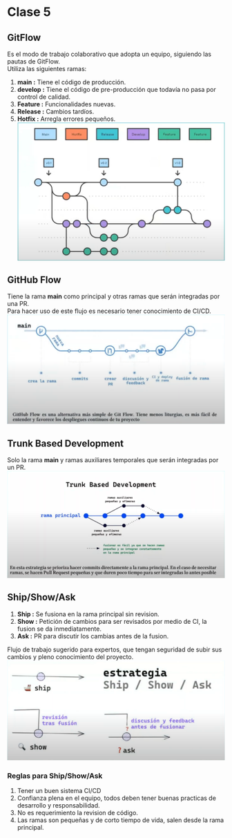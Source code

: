 # Clase 5
## GitFlow
Es el modo de trabajo colaborativo que adopta un equipo, siguiendo las pautas de GitFlow.  
Utiliza las siguientes ramas:  
1. **main :** Tiene el código de producción.
2. **develop :** Tiene el código de pre-producción que todavía no pasa por control de calidad.  
3.  **Feature :** Funcionalidades nuevas.
4.  **Release :** Cambios tardíos.
5.  **Hotfix :** Arregla errores pequeños.  
![GitFlow](<imagenes/2025-05-09 14_31_14-Clase de Git_GitHub- Scesi - 5 - YouTube.png>)
## GitHub Flow
Tiene la rama **main** como principal y otras ramas que serán integradas por una PR.  
Para hacer uso de este flujo es necesario tener conocimiento de CI/CD.  
![GitHub Flow](<imagenes/2025-05-09 14_37_25-Clase de Git_GitHub- Scesi - 5 - YouTube.png>)
## Trunk Based Development
Solo la rama **main** y ramas auxiliares temporales que serán integradas por un PR.  
![Trunk Base Development](<imagenes/2025-05-09 14_40_55-Clase de Git_GitHub- Scesi - 5 - YouTube.png>)
## Ship/Show/Ask
1. **Ship :** Se fusiona en la rama principal sin revision.
2. **Show :** Petición de cambios para ser revisados por medio de CI, la fusion se da inmediatamente.
3. **Ask :** PR para discutir los cambias antes de la fusion.  
  
Flujo de trabajo sugerido para expertos, que tengan seguridad de subir sus cambios y pleno conocimiento del proyecto.  
![ship/show/ask](<imagenes/2025-05-09 14_53_58-Clase de Git_GitHub- Scesi - 5 - YouTube.png>)
### Reglas para Ship/Show/Ask
1. Tener un buen sistema CI/CD
2. Confianza plena en el equipo, todos deben tener buenas practicas de desarrollo y responsabilidad.
3. No es requerimiento la revision de código.
4. Las ramas son pequeñas y de corto tiempo de vida, salen desde la rama principal.
